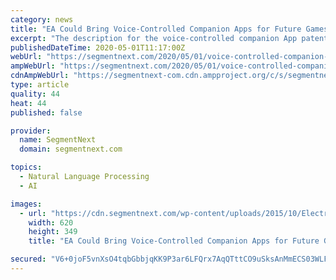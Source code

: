 ```yaml
---
category: news
title: "EA Could Bring Voice-Controlled Companion Apps for Future Games"
excerpt: "The description for the voice-controlled companion App patent filed by EA to the US Patent and Trademark Office offers a detailed view of what the application supposedly does. It reads: Using voice recognition,"
publishedDateTime: 2020-05-01T11:17:00Z
webUrl: "https://segmentnext.com/2020/05/01/voice-controlled-companion-apps/"
ampWebUrl: "https://segmentnext.com/2020/05/01/voice-controlled-companion-apps/amp/"
cdnAmpWebUrl: "https://segmentnext-com.cdn.ampproject.org/c/s/segmentnext.com/2020/05/01/voice-controlled-companion-apps/amp/"
type: article
quality: 44
heat: 44
published: false

provider:
  name: SegmentNext
  domain: segmentnext.com

topics:
  - Natural Language Processing
  - AI

images:
  - url: "https://cdn.segmentnext.com/wp-content/uploads/2015/10/Electronic-Arts-EA-e1510228596345.jpg"
    width: 620
    height: 349
    title: "EA Could Bring Voice-Controlled Companion Apps for Future Games"

secured: "V6+0joF5vnXsO4tqbGbbjqKK9P3ar6LFQrx7AqQTttCO9uSksAnMmECS03WLFwgbgPebRVvyaK60CaL6/HEFd0rr5icTX4J3ehztgP4Zv4TvJy2Pe+75cemD5BLkVwCihj97ySNsbPXNaoMPiWSKAj9h8zBRWRQEfZa7BfDKqwz4ImLdTPhucxroLYNQL9i2+xKpgYZh6RaPcWrxDevltvs5ezGQImQnvQpShRH7G3G3of7bmZjxCcQJwpfcloQU5R1YN08eOjvibZ9nZY0zKrvBbo0kWraOnh6Qy9kF6gjzo6ytUj8dk2nWNxL6wNJuIuWjemePhOF/Oy8CqITSbumDyGSHQfdbiVGEYRKCW/9CQfuOYwuLgza3wyx6T4TRdDJA9kiHLhOSZ1vot8GlkzqB6zgGpHujXE0C++r1+OLOqXi0fTZMOXxPPQU8Z8y7UF8RS1AWaaOQntBjNSbgTCs2NCjE3ZXxh9D0+NKrOOo=;FdehAdLTZyjenBheqY5rTw=="
---
```


